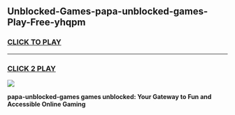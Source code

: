 
## Unblocked-Games-papa-unblocked-games-Play-Free-yhqpm
<h3>
<a href="https://premium76.site?title=papa-unblocked-games&ref=09A">CLICK TO PLAY</a></h3>
<hr>

<h3>
<a href="https://premium76.site?title=papa-unblocked-games&ref=09A">CLICK 2 PLAY</a>
  
</h3>

<a href="https://premium76.site?title=papa-unblocked-games&ref=09A"><img src="https://clearcache.store/games.png"></a>


**papa-unblocked-games games unblocked: Your Gateway to Fun and Accessible Online Gaming**
